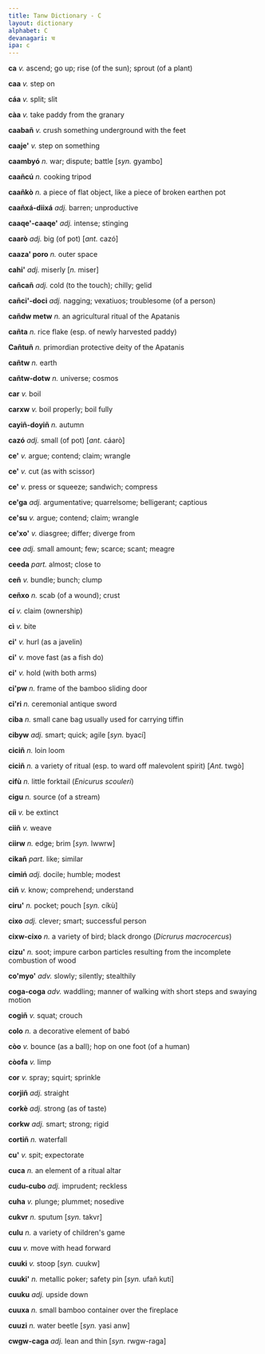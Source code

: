 ```yaml
---
title: Tanw Dictionary - C
layout: dictionary
alphabet: C
devanagari: च
ipa: c
---
```


__ca__  _v._  ascend; go up; rise (of the sun); sprout (of a plant)   


__caa__ _v._  step on       


__cáa__ _v._  split; slit       


__càa__ _v._  take paddy from the granary       


__caabañ__  _v._  crush something underground with the feet       


__caaje'__  _v._  step on something       


__caambyó__ _n._  war; dispute; battle  [_syn._  gyambo]    


__caañcú__  _n._  cooking tripod        


__caañkò__  _n._  a piece of flat object, like a piece of broken earthen pot        


__caañxá-diixá__  _adj._  barren; unproductive        


__caaqe'-caaqe'__ _adj._  intense; stinging       


__caarò__ _adj._  big (of pot) [_ant._  cazó]    


__caaza' poro__ _n._  outer space       


__cahi'__ _adj._  miserly [_n._  miser]   


__cañcañ__  _adj._  cold (to the touch); chilly; gelid       


__cañci'-doci__ _adj._  nagging; vexatiuos; troublesome (of a person)        


__cañdw metw__  _n._  an agricultural ritual of the Apatanis        


__cañta__ _n._  rice flake (esp. of newly harvested paddy)       


__Cañtuñ__  _n._  primordian protective deity of the Apatanis       


__cañtw__ _n._  earth       


__cañtw-dotw__  _n._  universe; cosmos        


__car__ _v._  boil        


__carxw__ _v._  boil properly; boil fully       


__cayiñ-doyiñ__ _n._  autumn        


__cazó__  _adj._  small (of pot) [_ant._  cáarò]   


__ce'__ _v._  argue; contend; claim; wrangle        


__ce'__ _v._  cut (as with scissor)        


__ce'__ _v._  press or squeeze; sandwich; compress        


__ce'ga__ _adj._  argumentative; quarrelsome; belligerant; captious       


__ce'su__ _v._  argue; contend; claim; wrangle        


__ce'xo'__  _v._  diasgree; differ; diverge from        


__cee__ _adj._  small amount; few; scarce; scant; meagre        


__ceeda__ _part._ almost; close to        


__ceñ__ _v._  bundle; bunch; clump        


__ceñxo__ _n._  scab (of a wound); crust       


__cí__  _v._  claim (ownership)       


__cì__  _v._  bite        


__ci'__ _v._  hurl (as a javelin)       


__ci'__ _v._  move fast (as a fish do)        


__ci'__ _v._  hold (with both arms)        


__ci'pw__ _n._  frame of the bamboo sliding door        


__ci'ri__ _n._  ceremonial antique sword        


__ciba__  _n._  small cane bag usually used for carrying tiffin       


__cibyw__ _adj._  smart; quick; agile [_syn._  byací]   


__ciciñ__ _n._  loin loom       


__ciciñ__ _n._  a variety of ritual (esp. to ward off malevolent spirit) [_Ant._  twgò]    


__cifù__  _n._  little forktail (_Enicurus scouleri_)       


__cigu__  _n._  source (of a stream)       


__cíi__ _v._  be extinct        


__ciiñ__  _v._  weave       


__ciirw__ _n._  edge; brim  [_syn._  lwwrw]   


__cikañ__ _part._ like; similar       


__cimiń__ _adj._  docile; humble; modest        


__ciñ__ _v._  know; comprehend; understand        


__ciru'__ _n._  pocket; pouch [_syn._  cíkù]    


__cixo__  _adj._  clever; smart; successful person        


__cixw-cixo__ _n._  a variety of bird; black drongo (_Dicrurus macrocercus_)        


__cizu'__ _n._  soot; impure carbon particles resulting from the incomplete combustion of wood        


__co'myo'__ _adv._  slowly; silently; stealthily        


__coga-coga__ _adv._  waddling; manner of walking with short steps and swaying motion       


__cogiñ__ _v._  squat; crouch       


__colo__  _n._  a decorative element of babó        


__còo__ _v._  bounce (as a ball); hop on one foot (of a human)        


__còofa__ _v._  limp        


__cor__ _v._  spray; squirt; sprinkle       


__corjiñ__  _adj._  straight        


__corkè__ _adj._  strong (as of taste)       


__corkw__ _adj._  smart; strong; rigid        


__cortiñ__  _n._  waterfall       


__cu'__ _v._  spit; expectorate       


__cuca__  _n._  an element of a ritual altar        


__cudu-cubo__ _adj._  imprudent; reckless       


__cuha__  _v._  plunge; plummet; nosedive       


__cukvr__ _n._  sputum  [_syn._  takvr]   


__culu__  _n._  a variety of children's game        


__cuu__ _v._  move with head forward        


__cuuki__ _v._  stoop [_syn._  cuukw]   


__cuuki'__  _n._  metallic poker; safety pin  [_syn._  ufañ kuti]   


__cuuku__ _adj._  upside down       


__cuuxa__ _n._  small bamboo container over the fireplace       


__cuuzi__ _n._  water beetle  [_syn._  yasi anw]    


__cwgw-caga__ _adj._  lean and thin [_syn._  rwgw-raga]   
